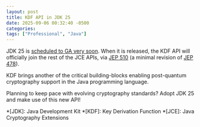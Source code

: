 ```yaml
---
layout: post
title: KDF API in JDK 25
date: 2025-09-06 00:32:40 -0500
categories:
tags: ["Professional", "Java"]
---
```


JDK 25 is [scheduled to GA very soon](https://openjdk.org/projects/jdk/25/). When it is released, the KDF API will officially join the rest of the JCE APIs, via [JEP 510](https://openjdk.org/jeps/510) (a minimal revision of [JEP 478](https://openjdk.org/jeps/478)).

KDF brings another of the critical building-blocks enabling post-quantum cryptography support in the Java programming language. 

Planning to keep pace with evolving cryptography standards?  Adopt JDK 25 and make use of this new API!

*[JDK]: Java Development Kit
*[KDF]: Key Derivation Function
*[JCE]: Java Cryptography Extensions
